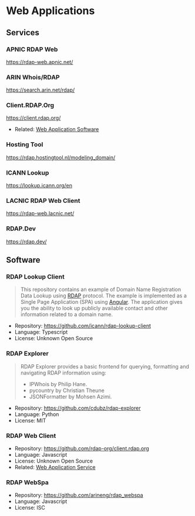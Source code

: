 # Web Applications

## Services

### APNIC RDAP Web

<https://rdap-web.apnic.net/>

### ARIN Whois/RDAP

<https://search.arin.net/rdap/>

### Client.RDAP.Org

<https://client.rdap.org/>

* Related: [Web Application Software](#rdap-web-client)

### Hosting Tool

<https://rdap.hostingtool.nl/modeling_domain/>

### ICANN Lookup

<https://lookup.icann.org/en>

### LACNIC RDAP Web Client

<https://rdap-web.lacnic.net/>

### RDAP.Dev

<https://rdap.dev/>

## Software

### RDAP Lookup Client

> This repository contains an example of Domain Name Registration Data Lookup using [RDAP](https://www.icann.org/rdap) 
> protocol. The example is implemented as a Single Page Application (SPA) using [Angular](https://angular.io/). 
> The application gives you the ability to look up publicly available contact and other information related 
> to a domain name. 

* Repository: <https://github.com/icann/rdap-lookup-client>
* Language: Typescript
* License: Unknown Open Source

### RDAP Explorer

> RDAP Explorer provides a basic frontend for querying, formatting and navigating RDAP information using:
> 
> * IPWhois by Philip Hane.
> * pycountry by Christian Theune
> * JSONFormatter by Mohsen Azimi.

* Repository: <https://github.com/cdubz/rdap-explorer>
* Language: Python
* License: MIT

### RDAP Web Client

* Repository: <https://github.com/rdap-org/client.rdap.org>
* Language: Javascript
* License: Unknown Open Source
* Related: [Web Application Service](#clientrdaporg)

### RDAP WebSpa

* Repository: <https://github.com/arineng/rdap_webspa>
* Language: Javascript
* License: ISC


